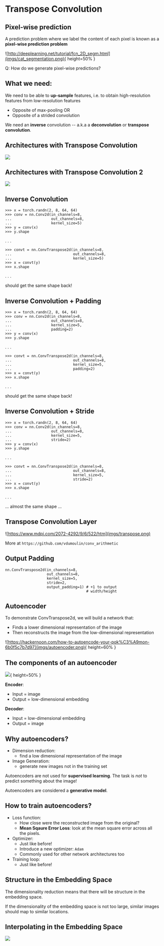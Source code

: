 # Transpose Convolution

## Pixel-wise prediction

A prediction problem where we label the content of each pixel is
known as a **pixel-wise prediction problem**

![http://deeplearning.net/tutorial/fcn_2D_segm.html](imgs/cat_segmentation.png){ height=50% }

Q: How do we generate pixel-wise predictions?

## What we need:

We need to be able to **up-sample** features, i.e.
to obtain high-resolution features from low-resolution features

- Opposite of max-pooling OR
- Opposite of a strided convolution

We need an **inverse** convolution -- a.k.a a **deconvolution** or **transpose convolution**.

## Architectures with Transpose Convolution

![](imgs/deconv.jpg)

## Architectures with Transpose Convolution 2

![](imgs/salient.png)

## Inverse Convolution

```
>>> x = torch.randn(2, 8, 64, 64)
>>> conv = nn.Conv2d(in_channels=8,
...                  out_channels=8,
...                  kernel_size=5)
>>> y = conv(x)
>>> y.shape
```
. . .

```
>>> convt = nn.ConvTranspose2d(in_channels=8,
...                            out_channels=8,
...                            kernel_size=5)
>>> x = convt(y)
>>> x.shape
```

. . .

should get the same shape back!

## Inverse Convolution + Padding

```
>>> x = torch.randn(2, 8, 64, 64)
>>> conv = nn.Conv2d(in_channels=8,
...                  out_channels=8,
...                  kernel_size=5,
...                  padding=2)
>>> y = conv(x)
>>> y.shape
```
. . .

```
>>> convt = nn.ConvTranspose2d(in_channels=8,
...                            out_channels=8,
...                            kernel_size=5,
...                            padding=2)
>>> x = convt(y)
>>> x.shape
```

. . .

should get the same shape back!

## Inverse Convolution + Stride

```
>>> x = torch.randn(2, 8, 64, 64)
>>> conv = nn.Conv2d(in_channels=8,
...                  out_channels=8,
...                  kernel_size=5,
...                  stride=2)
>>> y = conv(x)
>>> y.shape
```
. . .

```
>>> convt = nn.ConvTranspose2d(in_channels=8,
...                            out_channels=8,
...                            kernel_size=5,
...                            stride=2)
>>> x = convt(y)
>>> x.shape
```

. . .

... almost the same shape ...

## Transpose Convolution Layer 

![https://www.mdpi.com/2072-4292/9/6/522/htm](imgs/transpose.png)

More at `https://github.com/vdumoulin/conv_arithmetic`

## Output Padding

```
nn.ConvTranspose2d(in_channels=8,
                   out_channels=8,
                   kernel_size=5,
                   stride=2,
                   output_padding=1) # +1 to output
                                     # width/height
```


## Autoencoder

To demonstrate ConvTranspose2d, we will build a network that:

- Finds a lower dimensional representation of the image
- Then reconstructs the image from the low-dimensional representation

![https://hackernoon.com/how-to-autoencode-your-pok%C3%A9mon-6b0f5c7b7d97](imgs/autoencoder.png){ height=60% }

## The components of an autoencoder

![](imgs/autoencoder.png){ height=50% }

**Encoder**:

- Input = image
- Output = low-dimensional embedding

**Decoder**:

- Input = low-dimensional embedding
- Output = image

## Why autoencoders?

- Dimension reduction:
    - find a low dimensional representation of the image 
- Image Generation:
    - generate new images not in the training set

Autoencoders are not used for **supervised learning**.
The task is *not* to predict something about the image!

Autoencoders are considered a **generative model**.

## How to train autoencoders?

- Loss function:
    - How close were the reconstructed image from the original?
    - **Mean Sqaure Error Loss**: look at the mean square error
      across all the pixels.
- Optimizer:
    - Just like before!
    - Introduce a new optimizer: `Adam`
    - Commonly used for other network architectures too
- Training loop:
    - Just like before!

## Structure in the Embedding Space

The dimensionality reduction means that there will be structure in the embedding space.

If the dimensionality of the embedding space is not too large, similar images should map to similar locations.

## Interpolating in the Embedding Space

![](imgs/interpolate1.png)


